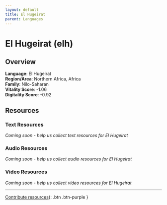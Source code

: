 ```yaml
---
layout: default
title: El Hugeirat
parent: Languages
---
```


# El Hugeirat (elh)

## Overview

**Language**: El Hugeirat  
**Region/Area**: Northern Africa, Africa  
**Family**: Nilo-Saharan  
**Vitality Score**: -1.06  
**Digitality Score**: -0.92  

## Resources

### Text Resources
*Coming soon - help us collect text resources for El Hugeirat*

### Audio Resources
*Coming soon - help us collect audio resources for El Hugeirat*

### Video Resources
*Coming soon - help us collect video resources for El Hugeirat*

---

[Contribute resources](https://fairtrain.github.io/){: .btn .btn-purple }
